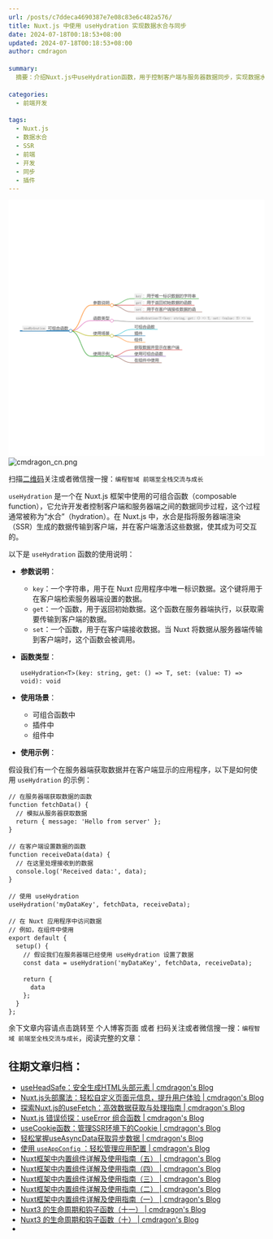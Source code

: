 ```yaml
---
url: /posts/c7ddeca4690387e7e08c83e6c482a576/
title: Nuxt.js 中使用 useHydration 实现数据水合与同步
date: 2024-07-18T00:18:53+08:00
updated: 2024-07-18T00:18:53+08:00
author: cmdragon

summary:
  摘要：介绍Nuxt.js中useHydration函数，用于控制客户端与服务器数据同步，实现数据水合。参数包括key、get和set函数，适用于多种场景，示例展示数据获取与显示流程。

categories:
  - 前端开发

tags:
  - Nuxt.js
  - 数据水合
  - SSR
  - 前端
  - 开发
  - 同步
  - 插件
---
```


<img src="/images/2024_07_18 14_24_25.png" title="2024_07_18 14_24_25.png" alt="2024_07_18 14_24_25.png"/>

<img src="https://api2.cmdragon.cn/upload/cmder/20250304_012821924.jpg" title="cmdragon_cn.png" alt="cmdragon_cn.png"/>


扫描[二维码](https://api2.cmdragon.cn/upload/cmder/20250304_012821924.jpg)关注或者微信搜一搜：`编程智域 前端至全栈交流与成长`

`useHydration` 是一个在 Nuxt.js 框架中使用的可组合函数（composable function），它允许开发者控制客户端和服务器端之间的数据同步过程，这个过程通常被称为“水合”（hydration）。在 Nuxt.js 中，水合是指将服务器端渲染（SSR）生成的数据传输到客户端，并在客户端激活这些数据，使其成为可交互的。

以下是 `useHydration` 函数的使用说明：

-   **参数说明**：

    -   `key`：一个字符串，用于在 Nuxt 应用程序中唯一标识数据。这个键将用于在客户端检索服务器端设置的数据。
    -   `get`：一个函数，用于返回初始数据。这个函数在服务器端执行，以获取需要传输到客户端的数据。
    -   `set`：一个函数，用于在客户端接收数据。当 Nuxt 将数据从服务器端传输到客户端时，这个函数会被调用。

-   **函数类型**：

    ```
    useHydration<T>(key: string, get: () => T, set: (value: T) => void): void
    
    ```

-   **使用场景**：

    -   可组合函数中
    -   插件中
    -   组件中

-   **使用示例**：

假设我们有一个在服务器端获取数据并在客户端显示的应用程序，以下是如何使用 `useHydration` 的示例：

```
// 在服务器端获取数据的函数
function fetchData() {
  // 模拟从服务器获取数据
  return { message: 'Hello from server' };
}

// 在客户端设置数据的函数
function receiveData(data) {
  // 在这里处理接收到的数据
  console.log('Received data:', data);
}

// 使用 useHydration
useHydration('myDataKey', fetchData, receiveData);

// 在 Nuxt 应用程序中访问数据
// 例如，在组件中使用
export default {
  setup() {
    // 假设我们在服务器端已经使用 useHydration 设置了数据
    const data = useHydration('myDataKey', fetchData, receiveData);

    return {
      data
    };
  }
};

```


余下文章内容请点击跳转至 个人博客页面 或者 扫码关注或者微信搜一搜：`编程智域 前端至全栈交流与成长`，阅读完整的文章：

## 往期文章归档：

- [useHeadSafe：安全生成HTML头部元素 | cmdragon's Blog](https://blog.cmdragon.cn/posts/a1ca5111c82292bda5de4994f537d6f8/)
- [Nuxt.js头部魔法：轻松自定义页面元信息，提升用户体验 | cmdragon's Blog](https://blog.cmdragon.cn/posts/d5370e880eaec9085a153caba4961676/)
- [探索Nuxt.js的useFetch：高效数据获取与处理指南 | cmdragon's Blog](https://blog.cmdragon.cn/posts/29ff9113e98725ee69fa0148a47ae735/)
- [Nuxt.js 错误侦探：useError 组合函数 | cmdragon's Blog](https://blog.cmdragon.cn/posts/b73679558bc672550fbbb72ae295fdf5/)
- [useCookie函数：管理SSR环境下的Cookie | cmdragon's Blog](https://blog.cmdragon.cn/posts/cd361e1a7930614f1aaf46ad35b28958/)
- [轻松掌握useAsyncData获取异步数据 | cmdragon's Blog](https://blog.cmdragon.cn/posts/e1b1c62b5975f8ebfa61adc507591cf7/)
- [使用 `useAppConfig` ：轻松管理应用配置 | cmdragon's Blog](https://blog.cmdragon.cn/posts/9e044d4b53eab6a1bec49bb86b4c856c/)
- [Nuxt框架中内置组件详解及使用指南（五） | cmdragon's Blog](https://blog.cmdragon.cn/posts/ff42c6a570627402dbbdd82adbb2ed2a/)
- [Nuxt框架中内置组件详解及使用指南（四） | cmdragon's Blog](https://blog.cmdragon.cn/posts/9032c61e840462c63717de392173b4f5/)
- [Nuxt框架中内置组件详解及使用指南（三） | cmdragon's Blog](https://blog.cmdragon.cn/posts/7ef2264218c32c7cf7f16dfa7cabd2ce/)
- [Nuxt框架中内置组件详解及使用指南（二） | cmdragon's Blog](https://blog.cmdragon.cn/posts/658c8df0cd7e59fe7606507b14b2c37c/)
- [Nuxt框架中内置组件详解及使用指南（一） | cmdragon's Blog](https://blog.cmdragon.cn/posts/214c7ef07a7b90e1787f10ea626320e3/)
- [Nuxt3 的生命周期和钩子函数（十一） | cmdragon's Blog](https://blog.cmdragon.cn/posts/4807b70f6729c39ff090d7e8ac1e2f6d/)
- [Nuxt3 的生命周期和钩子函数（十） | cmdragon's Blog](https://blog.cmdragon.cn/posts/df209e19c18baa3bc7e0ebfa473099d8/)
- 

